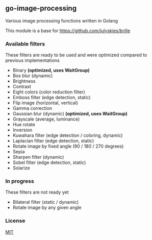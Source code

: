 ## go-image-processing

Various image processing functions written in Golang

This module is a base for https://github.com/julyskies/brille

### Available filters

These filters are ready to be used and were optimized compared to previous implementations

- Binary **(optimized, uses WaitGroup)**
- Box blur (dynamic)
- Brightness
- Contrast
- Eight colors (color reduction filter)
- Emboss filter (edge detection, static)
- Flip image (horizontal, vertical)
- Gamma correction
- Gaussian blur (dynamic) **(optimized, uses WaitGroup)**
- Grayscale (average, luminance)
- Hue rotate
- Inversion
- Kuwahara filter (edge detection / coloring, dynamic)
- Laplacian filter (edge detection, static)
- Rotate image by fixed angle (90 / 180 / 270 degrees)
- Sepia
- Sharpen filter (dynamic)
- Sobel filter (edge detection, static)
- Solarize

### In progress

These filters are not ready yet

- Bilateral filter (static / dynamic)
- Rotate image by any given angle

### License

[MIT](./LICENSE.md)

